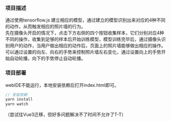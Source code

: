 ### 项目描述
通过使用tensorflow.js 建立相应的模型，通过建立的模型识别出来对应的4种不同的动作，从而触发相应的照片墙的行为。  
先在摄像头开启的情况下，点击下方右侧的四个按钮收集样本，它们分别对应4种不同的操作，收集到足够的样本后开始训练模型，模型训练完毕后，通过摄像头识别用户的动作，当用户做出相应的动作后，页面上的照片墙能够做出相应的操作。  
可以通过设置的向左、向右的手势来控制照片墙左右变化，通过设置向上的手势开始自动轮播，向下的手势停止自动轮播。


### 项目部署
webIDE不能运行，本地安装依赖后打开index.html即可。
```javascript
// 安装依赖
yarn install
yarn watch
``` 
（尝试往Vue3迁移，但好多问题解决不了时间不允许了T-T）